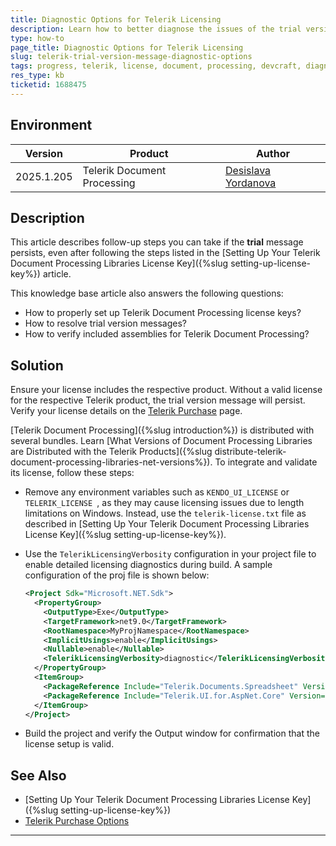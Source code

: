 ```yaml
---
title: Diagnostic Options for Telerik Licensing
description: Learn how to better diagnose the issues of the trial version message in Telerik products when using a DevCraft UI License.
type: how-to
page_title: Diagnostic Options for Telerik Licensing
slug: telerik-trial-version-message-diagnostic-options
tags: progress, telerik, license, document, processing, devcraft, diagnostic, trial
res_type: kb
ticketid: 1688475
---
```


## Environment

| Version | Product | Author | 
| ---- | ---- | ---- | 
| 2025.1.205| Telerik Document Processing|[Desislava Yordanova](https://www.telerik.com/blogs/author/desislava-yordanova)| 

## Description

This article describes follow-up steps you can take if the **trial** message persists, even after following the steps listed in the [Setting Up Your Telerik Document Processing Libraries License Key]({%slug setting-up-license-key%}) article.

This knowledge base article also answers the following questions:
- How to properly set up Telerik Document Processing license keys?
- How to resolve trial version messages?
- How to verify included assemblies for Telerik Document Processing?

## Solution

Ensure your license includes the respective product. Without a valid license for the respective Telerik product, the trial version message will persist. Verify your license details on the [Telerik Purchase](https://www.telerik.com/purchase.aspx?filter=web) page.

[Telerik Document Processing]({%slug introduction%}) is distributed with several bundles. Learn [What Versions of Document Processing Libraries are Distributed with the Telerik Products]({%slug distribute-telerik-document-processing-libraries-net-versions%}). To integrate and validate its license, follow these steps:

* Remove any environment variables such as `KENDO_UI_LICENSE` or `TELERIK_LICENSE `, as they may cause licensing issues due to length limitations on Windows. Instead, use the `telerik-license.txt` file as described in [Setting Up Your Telerik Document Processing Libraries License Key]({%slug setting-up-license-key%}).

* Use the `TelerikLicensingVerbosity` configuration in your project file to enable detailed licensing diagnostics during build. A sample configuration of the proj file is shown below:

   ```xml
   <Project Sdk="Microsoft.NET.Sdk">
     <PropertyGroup>
       <OutputType>Exe</OutputType>
       <TargetFramework>net9.0</TargetFramework>
       <RootNamespace>MyProjNamespace</RootNamespace>
       <ImplicitUsings>enable</ImplicitUsings>
       <Nullable>enable</Nullable>
       <TelerikLicensingVerbosity>diagnostic</TelerikLicensingVerbosity>
     </PropertyGroup>
     <ItemGroup>
       <PackageReference Include="Telerik.Documents.Spreadsheet" Version="2025.2.520" />
       <PackageReference Include="Telerik.UI.for.AspNet.Core" Version="2025.1.227" />
     </ItemGroup>
   </Project>
   ```

* Build the project and verify the Output window for confirmation that the license setup is valid.

## See Also

- [Setting Up Your Telerik Document Processing Libraries License Key]({%slug setting-up-license-key%})
- [Telerik Purchase Options](https://www.telerik.com/purchase.aspx?filter=web)
---
